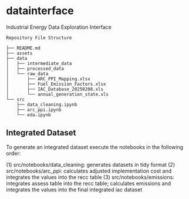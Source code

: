# datainterface
Industrial Energy Data Exploration Interface

```
Repository File Structure

├── README.md
├── assets
├── data
│   ├── intermediate_data
│   ├── processed_data
│   └── raw_data
│       ├── ARC_PPI_Mapping.xlsx
│       ├── Fuel_Emission_Factors.xlsx
│       ├── IAC_Database_20250208.xls
│       └── annual_generation_state.xls
└── src
    ├── data_cleaning.ipynb
    ├── arc_ppi.ipynb
    └── eda.ipynb
```

## Integrated Dataset
To generate an integrated dataset execute the notebooks in the following order:

(1) src/notebooks/data_cleaning: generates datasets in tidy format
(2) src/notebooks/arc_ppi: calculates adjusted implementation cost and integrates the values into the recc table
(3) src/notebooks/emissions: integrates assess table into the recc table; calculates emissions and integrates the values into the final integrated iac dataset
